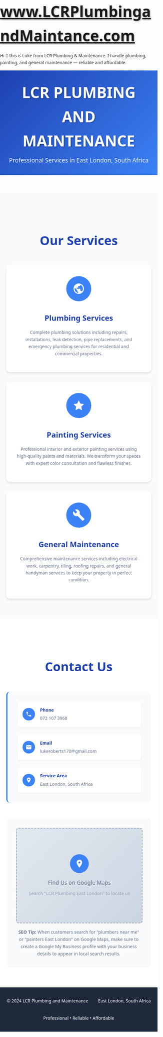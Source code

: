 # www.LCRPlumbingandMaintance.com
Hi 👋 this is Luke from LCR Plumbing &amp; Maintenance. I handle plumbing, painting, and general maintenance — reliable and affordable.
<!doctype html>
<html lang="en">
 <head>
  <meta charset="UTF-8">
  <meta name="viewport" content="width=device-width, initial-scale=1.0">
  <title>LCR Plumbing and Maintenance - East London, South Africa</title>
  <meta name="description" content="Professional plumbing, painting, and general maintenance services in East London, South Africa. Contact LCR Plumbing and Maintenance for reliable home and business solutions.">
  <meta name="keywords" content="plumber East London, painter East London, maintenance services, plumbing repairs, painting services, South Africa">
  <script src="/_sdk/element_sdk.js"></script>
  <style>
        body {
            box-sizing: border-box;
            margin: 0;
            padding: 0;
            font-family: 'Segoe UI', Tahoma, Geneva, Verdana, sans-serif;
            line-height: 1.6;
            color: #333;
        }
        
        * {
            box-sizing: border-box;
        }

        .container {
            max-width: 1200px;
            margin: 0 auto;
            padding: 0 20px;
        }

        /* Header */
        header {
            background: linear-gradient(135deg, #1e40af 0%, #3b82f6 100%);
            color: white;
            padding: 2rem 0;
            text-align: center;
            position: relative;
            overflow: hidden;
        }

        header::before {
            content: '';
            position: absolute;
            top: 0;
            left: 0;
            right: 0;
            bottom: 0;
            background: url('data:image/svg+xml,<svg xmlns="http://www.w3.org/2000/svg" viewBox="0 0 100 100"><defs><pattern id="grid" width="10" height="10" patternUnits="userSpaceOnUse"><path d="M 10 0 L 0 0 0 10" fill="none" stroke="rgba(255,255,255,0.1)" stroke-width="0.5"/></pattern></defs><rect width="100" height="100" fill="url(%23grid)"/></svg>');
            opacity: 0.3;
        }

        .header-content {
            position: relative;
            z-index: 1;
        }

        h1 {
            font-size: 3rem;
            margin: 0 0 0.5rem 0;
            font-weight: 700;
            text-shadow: 2px 2px 4px rgba(0,0,0,0.3);
        }

        .tagline {
            font-size: 1.2rem;
            margin: 0;
            opacity: 0.9;
        }

        /* Services Section */
        .services {
            padding: 4rem 0;
            background: #f8fafc;
        }

        .services h2 {
            text-align: center;
            font-size: 2.5rem;
            margin-bottom: 3rem;
            color: #1e40af;
        }

        .services-grid {
            display: grid;
            grid-template-columns: repeat(auto-fit, minmax(300px, 1fr));
            gap: 2rem;
            margin-top: 2rem;
        }

        .service-card {
            background: white;
            padding: 2rem;
            border-radius: 12px;
            box-shadow: 0 4px 6px rgba(0,0,0,0.1);
            text-align: center;
            transition: transform 0.3s ease, box-shadow 0.3s ease;
            border: 2px solid transparent;
        }

        .service-card:hover {
            transform: translateY(-5px);
            box-shadow: 0 8px 25px rgba(0,0,0,0.15);
            border-color: #3b82f6;
        }

        .service-icon {
            width: 80px;
            height: 80px;
            margin: 0 auto 1.5rem;
            background: #3b82f6;
            border-radius: 50%;
            display: flex;
            align-items: center;
            justify-content: center;
        }

        .service-card h3 {
            font-size: 1.5rem;
            margin-bottom: 1rem;
            color: #1e40af;
        }

        .service-card p {
            color: #64748b;
            line-height: 1.6;
        }

        /* Contact Section */
        .contact {
            padding: 4rem 0;
            background: white;
        }

        .contact h2 {
            text-align: center;
            font-size: 2.5rem;
            margin-bottom: 3rem;
            color: #1e40af;
        }

        .contact-grid {
            display: grid;
            grid-template-columns: repeat(auto-fit, minmax(300px, 1fr));
            gap: 3rem;
            align-items: start;
        }

        .contact-info {
            background: #f8fafc;
            padding: 2rem;
            border-radius: 12px;
            border-left: 4px solid #3b82f6;
        }

        .contact-item {
            display: flex;
            align-items: center;
            margin-bottom: 1.5rem;
            padding: 1rem;
            background: white;
            border-radius: 8px;
            box-shadow: 0 2px 4px rgba(0,0,0,0.05);
        }

        .contact-item:last-child {
            margin-bottom: 0;
        }

        .contact-icon {
            width: 40px;
            height: 40px;
            background: #3b82f6;
            border-radius: 50%;
            display: flex;
            align-items: center;
            justify-content: center;
            margin-right: 1rem;
            flex-shrink: 0;
        }

        .contact-text {
            flex: 1;
        }

        .contact-text strong {
            display: block;
            color: #1e40af;
            margin-bottom: 0.25rem;
        }

        .contact-text span {
            color: #64748b;
        }

        /* Map Section */
        .map-container {
            background: #f8fafc;
            padding: 2rem;
            border-radius: 12px;
            text-align: center;
        }

        .map-placeholder {
            width: 100%;
            height: 300px;
            background: linear-gradient(135deg, #e2e8f0 0%, #cbd5e1 100%);
            border-radius: 8px;
            display: flex;
            flex-direction: column;
            align-items: center;
            justify-content: center;
            border: 2px dashed #94a3b8;
            margin-bottom: 1rem;
        }

        .map-icon {
            width: 60px;
            height: 60px;
            background: #3b82f6;
            border-radius: 50%;
            display: flex;
            align-items: center;
            justify-content: center;
            margin-bottom: 1rem;
        }

        .map-text {
            color: #64748b;
            font-size: 1.1rem;
            margin-bottom: 0.5rem;
        }

        .map-subtext {
            color: #94a3b8;
            font-size: 0.9rem;
        }

        /* Footer */
        footer {
            background: #1e293b;
            color: white;
            text-align: center;
            padding: 2rem 0;
        }

        .footer-content {
            display: flex;
            flex-direction: column;
            align-items: center;
            gap: 1rem;
        }

        .footer-links {
            display: flex;
            gap: 2rem;
            flex-wrap: wrap;
            justify-content: center;
        }

        .footer-links a {
            color: #94a3b8;
            text-decoration: none;
            transition: color 0.3s ease;
        }

        .footer-links a:hover {
            color: #3b82f6;
        }

        /* Responsive Design */
        @media (max-width: 768px) {
            h1 {
                font-size: 2rem;
            }
            
            .tagline {
                font-size: 1rem;
            }
            
            .services h2,
            .contact h2 {
                font-size: 2rem;
            }
            
            .service-card,
            .contact-info {
                padding: 1.5rem;
            }
            
            .contact-grid {
                gap: 2rem;
            }
            
            .footer-links {
                flex-direction: column;
                gap: 1rem;
            }
        }

        @media (max-width: 480px) {
            .container {
                padding: 0 15px;
            }
            
            header {
                padding: 1.5rem 0;
            }
            
            .services,
            .contact {
                padding: 3rem 0;
            }
        }
    </style>
  <style>@view-transition { navigation: auto; }</style>
  <script src="/_sdk/data_sdk.js" type="text/javascript"></script>
  <script src="https://cdn.tailwindcss.com" type="text/javascript"></script>
 </head>
 <body>
  <header>
   <div class="container">
    <div class="header-content">
     <h1 id="company-name">LCR PLUMBING AND MAINTENANCE</h1>
     <p class="tagline" id="tagline">Professional Services in East London, South Africa</p>
    </div>
   </div>
  </header>
  <main>
   <section class="services">
    <div class="container">
     <h2 id="services-title">Our Services</h2>
     <div class="services-grid">
      <div class="service-card">
       <div class="service-icon">
        <svg width="40" height="40" fill="white" viewbox="0 0 24 24"><path d="M12 2C6.48 2 2 6.48 2 12s4.48 10 10 10 10-4.48 10-10S17.52 2 12 2zm-1 17.93c-3.94-.49-7-3.85-7-7.93 0-.62.08-1.21.21-1.79L9 15v1c0 1.1.9 2 2 2v1.93zm6.9-2.54c-.26-.81-1-1.39-1.9-1.39h-1v-3c0-.55-.45-1-1-1H8v-2h2c.55 0 1-.45 1-1V7h2c1.1 0 2-.9 2-2v-.41c2.93 1.19 5 4.06 5 7.41 0 2.08-.8 3.97-2.1 5.39z" />
        </svg>
       </div>
       <h3 id="plumbing-title">Plumbing Services</h3>
       <p>Complete plumbing solutions including repairs, installations, leak detection, pipe replacements, and emergency plumbing services for residential and commercial properties.</p>
      </div>
      <div class="service-card">
       <div class="service-icon">
        <svg width="40" height="40" fill="white" viewbox="0 0 24 24"><path d="M12 2l3.09 6.26L22 9.27l-5 4.87 1.18 6.88L12 17.77l-6.18 3.25L7 14.14 2 9.27l6.91-1.01L12 2z" />
        </svg>
       </div>
       <h3 id="painting-title">Painting Services</h3>
       <p>Professional interior and exterior painting services using high-quality paints and materials. We transform your spaces with expert color consultation and flawless finishes.</p>
      </div>
      <div class="service-card">
       <div class="service-icon">
        <svg width="40" height="40" fill="white" viewbox="0 0 24 24"><path d="M22.7 19l-9.1-9.1c.9-2.3.4-5-1.5-6.9-2-2-5-2.4-7.4-1.3L9 6 6 9 1.6 4.7C.4 7.1.9 10.1 2.9 12.1c1.9 1.9 4.6 2.4 6.9 1.5l9.1 9.1c.4.4 1 .4 1.4 0l2.3-2.3c.5-.4.5-1.1.1-1.4z" />
        </svg>
       </div>
       <h3 id="maintenance-title">General Maintenance</h3>
       <p>Comprehensive maintenance services including electrical work, carpentry, tiling, roofing repairs, and general handyman services to keep your property in perfect condition.</p>
      </div>
     </div>
    </div>
   </section>
   <section class="contact">
    <div class="container">
     <h2 id="contact-title">Contact Us</h2>
     <div class="contact-grid">
      <div class="contact-info">
       <div class="contact-item">
        <div class="contact-icon">
         <svg width="20" height="20" fill="white" viewbox="0 0 24 24"><path d="M6.62 10.79c1.44 2.83 3.76 5.14 6.59 6.59l2.2-2.2c.27-.27.67-.36 1.02-.24 1.12.37 2.33.57 3.57.57.55 0 1 .45 1 1V20c0 .55-.45 1-1 1-9.39 0-17-7.61-17-17 0-.55.45-1 1-1h3.5c.55 0 1 .45 1 1 0 1.25.2 2.45.57 3.57.11.35.03.74-.25 1.02l-2.2 2.2z" />
         </svg>
        </div>
        <div class="contact-text"><strong>Phone</strong> <span id="phone-number">072 107 3968</span>
        </div>
       </div>
       <div class="contact-item">
        <div class="contact-icon">
         <svg width="20" height="20" fill="white" viewbox="0 0 24 24"><path d="M20 4H4c-1.1 0-1.99.9-1.99 2L2 18c0 1.1.9 2 2 2h16c1.1 0 2-.9 2-2V6c0-1.1-.9-2-2-2zm0 4l-8 5-8-5V6l8 5 8-5v2z" />
         </svg>
        </div>
        <div class="contact-text"><strong>Email</strong> <span id="email-address">lukeroberts170@gmail.com</span>
        </div>
       </div>
       <div class="contact-item">
        <div class="contact-icon">
         <svg width="20" height="20" fill="white" viewbox="0 0 24 24"><path d="M12 2C8.13 2 5 5.13 5 9c0 5.25 7 13 7 13s7-7.75 7-13c0-3.87-3.13-7-7-7zm0 9.5c-1.38 0-2.5-1.12-2.5-2.5s1.12-2.5 2.5-2.5 2.5 1.12 2.5 2.5-1.12 2.5-2.5 2.5z" />
         </svg>
        </div>
        <div class="contact-text"><strong>Service Area</strong> <span id="location-text">East London, South Africa</span>
        </div>
       </div>
      </div>
      <div class="map-container">
       <div class="map-placeholder">
        <div class="map-icon">
         <svg width="30" height="30" fill="white" viewbox="0 0 24 24"><path d="M12 2C8.13 2 5 5.13 5 9c0 5.25 7 13 7 13s7-7.75 7-13c0-3.87-3.13-7-7-7zm0 9.5c-1.38 0-2.5-1.12-2.5-2.5s1.12-2.5 2.5-2.5 2.5 1.12 2.5 2.5-1.12 2.5-2.5 2.5z" />
         </svg>
        </div>
        <div class="map-text">
         Find Us on Google Maps
        </div>
        <div class="map-subtext">
         Search "LCR Plumbing East London" to locate us
        </div>
       </div>
       <p style="color: #64748b; margin: 0; font-size: 0.9rem;"><strong>SEO Tip:</strong> When customers search for "plumbers near me" or "painters East London" on Google Maps, make sure to create a Google My Business profile with your business details to appear in local search results.</p>
      </div>
     </div>
    </div>
   </section>
  </main>
  <footer>
   <div class="container">
    <div class="footer-content">
     <div class="footer-links"><span>© 2024 LCR Plumbing and Maintenance</span> <span>East London, South Africa</span> <span>Professional • Reliable • Affordable</span>
     </div>
    </div>
   </div>
  </footer>
  <script>
        const defaultConfig = {
            company_name: "LCR PLUMBING AND MAINTENANCE",
            tagline: "Professional Services in East London, South Africa",
            services_title: "Our Services",
            plumbing_title: "Plumbing Services",
            painting_title: "Painting Services", 
            maintenance_title: "General Maintenance",
            contact_title: "Contact Us",
            phone_number: "072 107 3968",
            email_address: "lukeroberts170@gmail.com",
            location_text: "East London, South Africa",
            primary_color: "#3b82f6",
            secondary_color: "#1e40af",
            background_color: "#f8fafc",
            text_color: "#333333",
            accent_color: "#64748b",
            font_family: "Segoe UI",
            font_size: 16
        };

        async function render(config) {
            // Update text content
            document.getElementById('company-name').textContent = config.company_name || defaultConfig.company_name;
            document.getElementById('tagline').textContent = config.tagline || defaultConfig.tagline;
            document.getElementById('services-title').textContent = config.services_title || defaultConfig.services_title;
            document.getElementById('plumbing-title').textContent = config.plumbing_title || defaultConfig.plumbing_title;
            document.getElementById('painting-title').textContent = config.painting_title || defaultConfig.painting_title;
            document.getElementById('maintenance-title').textContent = config.maintenance_title || defaultConfig.maintenance_title;
            document.getElementById('contact-title').textContent = config.contact_title || defaultConfig.contact_title;
            document.getElementById('phone-number').textContent = config.phone_number || defaultConfig.phone_number;
            document.getElementById('email-address').textContent = config.email_address || defaultConfig.email_address;
            document.getElementById('location-text').textContent = config.location_text || defaultConfig.location_text;

            // Apply colors
            const primaryColor = config.primary_color || defaultConfig.primary_color;
            const secondaryColor = config.secondary_color || defaultConfig.secondary_color;
            const backgroundColor = config.background_color || defaultConfig.background_color;
            const textColor = config.text_color || defaultConfig.text_color;
            const accentColor = config.accent_color || defaultConfig.accent_color;

            // Update CSS custom properties for colors
            document.documentElement.style.setProperty('--primary-color', primaryColor);
            document.documentElement.style.setProperty('--secondary-color', secondaryColor);
            document.documentElement.style.setProperty('--background-color', backgroundColor);
            document.documentElement.style.setProperty('--text-color', textColor);
            document.documentElement.style.setProperty('--accent-color', accentColor);

            // Apply colors to elements
            const header = document.querySelector('header');
            header.style.background = `linear-gradient(135deg, ${secondaryColor} 0%, ${primaryColor} 100%)`;

            const serviceIcons = document.querySelectorAll('.service-icon');
            serviceIcons.forEach(icon => {
                icon.style.backgroundColor = primaryColor;
            });

            const contactIcons = document.querySelectorAll('.contact-icon');
            contactIcons.forEach(icon => {
                icon.style.backgroundColor = primaryColor;
            });

            const mapIcon = document.querySelector('.map-icon');
            if (mapIcon) {
                mapIcon.style.backgroundColor = primaryColor;
            }

            const serviceCards = document.querySelectorAll('.service-card');
            serviceCards.forEach(card => {
                card.addEventListener('mouseenter', () => {
                    card.style.borderColor = primaryColor;
                });
                card.addEventListener('mouseleave', () => {
                    card.style.borderColor = 'transparent';
                });
            });

            const headings = document.querySelectorAll('h2, .service-card h3, .contact-text strong');
            headings.forEach(heading => {
                heading.style.color = secondaryColor;
            });

            const services = document.querySelector('.services');
            services.style.backgroundColor = backgroundColor;

            const contactInfo = document.querySelector('.contact-info');
            contactInfo.style.backgroundColor = backgroundColor;
            contactInfo.style.borderLeftColor = primaryColor;

            const mapContainer = document.querySelector('.map-container');
            mapContainer.style.backgroundColor = backgroundColor;

            document.body.style.color = textColor;

            // Apply font
            const customFont = config.font_family || defaultConfig.font_family;
            const baseFontStack = 'Tahoma, Geneva, Verdana, sans-serif';
            document.body.style.fontFamily = `${customFont}, ${baseFontStack}`;

            // Apply font size scaling
            const baseSize = config.font_size || defaultConfig.font_size;
            document.querySelector('h1').style.fontSize = `${baseSize * 1.875}px`; // 3rem equivalent
            document.querySelectorAll('h2').forEach(h2 => {
                h2.style.fontSize = `${baseSize * 1.5625}px`; // 2.5rem equivalent
            });
            document.querySelectorAll('.service-card h3').forEach(h3 => {
                h3.style.fontSize = `${baseSize * 0.9375}px`; // 1.5rem equivalent
            });
            document.querySelector('.tagline').style.fontSize = `${baseSize * 0.75}px`; // 1.2rem equivalent
            document.querySelectorAll('p, .contact-text span').forEach(p => {
                p.style.fontSize = `${baseSize}px`;
            });
        }

        function mapToCapabilities(config) {
            return {
                recolorables: [
                    {
                        get: () => config.primary_color || defaultConfig.primary_color,
                        set: (value) => {
                            if (window.elementSdk) {
                                window.elementSdk.setConfig({ primary_color: value });
                            }
                        }
                    },
                    {
                        get: () => config.secondary_color || defaultConfig.secondary_color,
                        set: (value) => {
                            if (window.elementSdk) {
                                window.elementSdk.setConfig({ secondary_color: value });
                            }
                        }
                    },
                    {
                        get: () => config.background_color || defaultConfig.background_color,
                        set: (value) => {
                            if (window.elementSdk) {
                                window.elementSdk.setConfig({ background_color: value });
                            }
                        }
                    },
                    {
                        get: () => config.text_color || defaultConfig.text_color,
                        set: (value) => {
                            if (window.elementSdk) {
                                window.elementSdk.setConfig({ text_color: value });
                            }
                        }
                    },
                    {
                        get: () => config.accent_color || defaultConfig.accent_color,
                        set: (value) => {
                            if (window.elementSdk) {
                                window.elementSdk.setConfig({ accent_color: value });
                            }
                        }
                    }
                ],
                borderables: [],
                fontEditable: {
                    get: () => config.font_family || defaultConfig.font_family,
                    set: (value) => {
                        if (window.elementSdk) {
                            window.elementSdk.setConfig({ font_family: value });
                        }
                    }
                },
                fontSizeable: {
                    get: () => config.font_size || defaultConfig.font_size,
                    set: (value) => {
                        if (window.elementSdk) {
                            window.elementSdk.setConfig({ font_size: value });
                        }
                    }
                }
            };
        }

        function mapToEditPanelValues(config) {
            return new Map([
                ["company_name", config.company_name || defaultConfig.company_name],
                ["tagline", config.tagline || defaultConfig.tagline],
                ["services_title", config.services_title || defaultConfig.services_title],
                ["plumbing_title", config.plumbing_title || defaultConfig.plumbing_title],
                ["painting_title", config.painting_title || defaultConfig.painting_title],
                ["maintenance_title", config.maintenance_title || defaultConfig.maintenance_title],
                ["contact_title", config.contact_title || defaultConfig.contact_title],
                ["phone_number", config.phone_number || defaultConfig.phone_number],
                ["email_address", config.email_address || defaultConfig.email_address],
                ["location_text", config.location_text || defaultConfig.location_text]
            ]);
        }

        // Initialize the Element SDK
        if (window.elementSdk) {
            window.elementSdk.init({
                defaultConfig,
                render,
                mapToCapabilities,
                mapToEditPanelValues
            });
        }

        // Initial render
        render(defaultConfig);
    </script>
 <script>(function(){function c(){var b=a.contentDocument||a.contentWindow.document;if(b){var d=b.createElement('script');d.innerHTML="window.__CF$cv$params={r:'98f5eca8d6c51be9',t:'MTc2MDYwMDU5OC4wMDAwMDA='};var a=document.createElement('script');a.nonce='';a.src='/cdn-cgi/challenge-platform/scripts/jsd/main.js';document.getElementsByTagName('head')[0].appendChild(a);";b.getElementsByTagName('head')[0].appendChild(d)}}if(document.body){var a=document.createElement('iframe');a.height=1;a.width=1;a.style.position='absolute';a.style.top=0;a.style.left=0;a.style.border='none';a.style.visibility='hidden';document.body.appendChild(a);if('loading'!==document.readyState)c();else if(window.addEventListener)document.addEventListener('DOMContentLoaded',c);else{var e=document.onreadystatechange||function(){};document.onreadystatechange=function(b){e(b);'loading'!==document.readyState&&(document.onreadystatechange=e,c())}}}})();</script></body>
</html>
